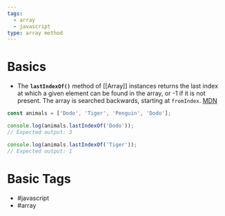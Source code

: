 ```yaml
---
tags:
  - array
  - javascript
type: array method
---
```

# Basics
- The **`lastIndexOf()`** method of [[Array]] instances returns the last index at which a given element can be found in the array, or -1 if it is not present. The array is searched backwards, starting at `fromIndex`. [MDN](https://developer.mozilla.org/en-US/docs/Web/JavaScript/Reference/Global_Objects/Array/lastIndexOf)
```javascript
const animals = ['Dodo', 'Tiger', 'Penguin', 'Dodo'];

console.log(animals.lastIndexOf('Dodo'));
// Expected output: 3

console.log(animals.lastIndexOf('Tiger'));
// Expected output: 1
```
# Basic Tags
- #javascript 
- #array 